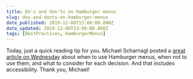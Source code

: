 ```yaml
---
title: Do's and don'ts on Hamburger menus
slug: dos-and-donts-on-hamburger-menus
date_published: 2019-12-06T13:00:00.000Z
date_updated: 2019-12-06T13:00:00.000Z
tags: [BestPractices, HamburgerMenus]
---
```


Today, just a quick reading tip for you. Michael Scharnagl posted a [great article on Wednesday](https://justmarkup.com/articles/2019-12-04-hamburger-menu/) about when to use Hamburger menus, when not to use them, and what to consider for each decision. And that includes accessibility. Thank you, Michael!

